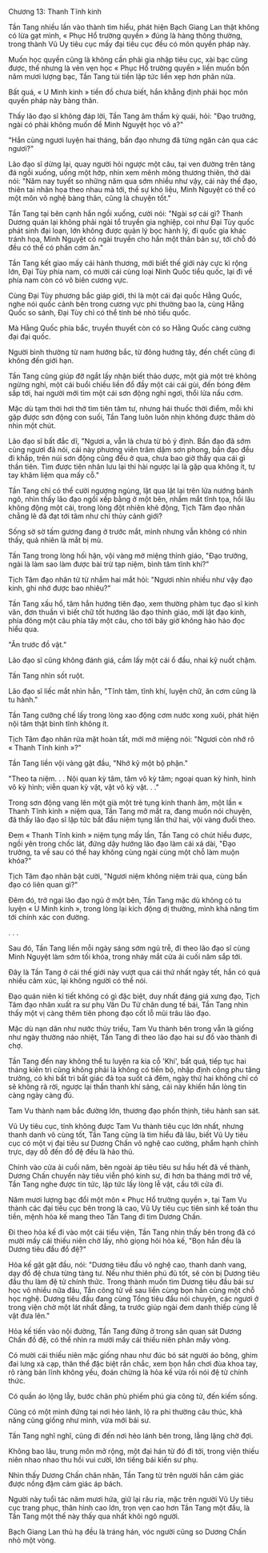 




Chương 13: Thanh Tĩnh kinh


Tần Tang nhiều lần vào thành tìm hiểu, phát hiện Bạch Giang Lan thật không có lừa gạt mình, « Phục Hổ trường quyền » đúng là hàng thông thường, trong thành Vũ Uy tiêu cục mấy đại tiêu cục đều có môn quyền pháp này.

Muốn học quyền cũng là không cần phải gia nhập tiêu cục, xài bạc cũng được, thế nhưng là vẻn vẹn học « Phục Hổ trường quyền » liền muốn bốn năm mươi lượng bạc, Tần Tang túi tiền lập tức liền xẹp hơn phân nửa.

Bất quá, « U Minh kinh » tiền đồ chưa biết, hắn khẳng định phải học môn quyền pháp này bàng thân.

Thấy lão đạo sĩ không đáp lời, Tần Tang âm thầm kỳ quái, hỏi: "Đạo trưởng, ngài có phải không muốn để Minh Nguyệt học võ a?"

"Hắn cùng ngươi luyện hai tháng, bần đạo nhưng đã từng ngăn cản qua các ngươi?"

Lão đạo sĩ dừng lại, quay người hỏi ngược một câu, tại ven đường trên tảng đá ngồi xuống, uống một hớp, nhìn xem mênh mông thương thiên, thở dài nói: "Năm nay tuyết so những năm qua sớm nhiều như vậy, cái này thế đạo, thiên tai nhân họa theo nhau mà tới, thế sự khó liệu, Minh Nguyệt có thể có một môn võ nghệ bàng thân, cũng là chuyện tốt."

Tần Tang tại bên cạnh hắn ngồi xuống, cười nói: "Ngài sợ cái gì? Thanh Dương quán lại không phải ngài tổ truyền gia nghiệp, coi như Đại Tùy quốc phát sinh đại loạn, lớn không được quản lý bọc hành lý, đi quốc gia khác tránh họa, Minh Nguyệt có ngài truyền cho hắn một thân bản sự, tới chỗ đó đều có thể có phần cơm ăn."

Tần Tang kết giao mấy cái hành thương, mới biết thế giới này cực kì rộng lớn, Đại Tùy phía nam, có mười cái cùng loại Ninh Quốc tiểu quốc, lại đi về phía nam còn có vô biên cương vực.

Cùng Đại Tùy phương bắc giáp giới, thì là một cái đại quốc Hằng Quốc, nghe nói quốc cảnh bên trong cương vực phi thường bao la, cùng Hằng Quốc so sánh, Đại Tùy chỉ có thể tính bé nhỏ tiểu quốc.

Mà Hằng Quốc phía bắc, truyền thuyết còn có so Hằng Quốc càng cường đại đại quốc.

Người bình thường từ nam hướng bắc, từ đông hướng tây, đến chết cũng đi không đến giới hạn.

Tần Tang cũng giúp đỡ ngắt lấy nhận biết thảo dược, một già một trẻ không ngừng nghỉ, một cái buổi chiều liền đổ đầy một cái cái gùi, đến bóng đêm sắp tới, hai người mới tìm một cái sơn động nghỉ ngơi, thổi lửa nấu cơm.

Mặc dù tạm thời hơi thở tìm tiên tâm tư, nhưng hái thuốc thời điểm, mỗi khi gặp được sơn động con suối, Tần Tang luôn luôn nhịn không được thăm dò nhìn một chút.

Lão đạo sĩ bất đắc dĩ, "Ngươi a, vẫn là chưa từ bỏ ý định. Bần đạo đã sớm cùng ngươi đã nói, cái này phương viên trăm dặm sơn phong, bần đạo đều đi khắp, trên núi sơn động cũng đều ở qua, chưa bao giờ thấy qua cái gì thần tiên. Tìm được tiên nhân lưu lại thi hài ngược lại là gặp qua không ít, tự tay khâm liệm qua mấy cỗ."

Tần Tang chỉ có thể cười ngượng ngùng, lật qua lật lại trên lửa nướng bánh ngô, nhìn thấy lão đạo ngồi xếp bằng ở một bên, nhắm mắt tĩnh tọa, hồi lâu không động một cái, trong lòng đột nhiên khẽ động, Tịch Tâm đạo nhân chẳng lẽ đã đạt tới tâm như chỉ thủy cảnh giới?

Sống sờ sờ tấm gương đang ở trước mắt, mình nhưng vẫn không có nhìn thấy, quả nhiên là mắt bị mù.

Tần Tang trong lòng hối hận, vội vàng mở miệng thỉnh giáo, "Đạo trưởng, ngài là làm sao làm được bài trừ tạp niệm, bình tâm tĩnh khí?"

Tịch Tâm đạo nhân từ từ nhắm hai mắt hỏi: "Ngươi nhìn nhiều như vậy đạo kinh, ghi nhớ được bao nhiêu?"

Tần Tang xấu hổ, tâm hắn hướng tiên đạo, xem thường phàm tục đạo sĩ kinh văn, đơn thuần vì biết chữ tốt hướng lão đạo thỉnh giáo, mới lật đạo kinh, phía đông một câu phía tây một câu, cho tới bây giờ không hảo hảo đọc hiểu qua.

"Ăn trước đồ vật."

Lão đạo sĩ cũng không đánh giá, cầm lấy một cái ổ đầu, nhai kỹ nuốt chậm.

Tần Tang nhìn sốt ruột.

Lão đạo sĩ liếc mắt nhìn hắn, "Tĩnh tâm, tĩnh khí, luyện chữ, ăn cơm cũng là tu hành."

Tần Tang cưỡng chế lấy trong lòng xao động cơm nước xong xuôi, phát hiện nội tâm thật bình tĩnh không ít.

Tịch Tâm đạo nhân rửa mặt hoàn tất, mới mở miệng nói: "Ngươi còn nhớ rõ « Thanh Tĩnh kinh »?"

Tần Tang liền vội vàng gật đầu, "Nhớ kỹ một bộ phận."

"Theo ta niệm. . . Nội quan kỳ tâm, tâm vô kỳ tâm; ngoại quan kỳ hình, hình vô kỳ hình; viễn quan kỳ vật, vật vô kỳ vật. . ."

Trong sơn động vang lên một già một trẻ tụng kinh thanh âm, một lần « Thanh Tĩnh kinh » niệm qua, Tần Tang mở mắt ra, đang muốn nói chuyện, đã thấy lão đạo sĩ lập tức bắt đầu niệm tụng lần thứ hai, vội vàng đuổi theo.

Đem « Thanh Tĩnh kinh » niệm tụng mấy lần, Tần Tang có chút hiểu được, ngồi yên trong chốc lát, đứng dậy hướng lão đạo làm cái xá dài, "Đạo trưởng, ta về sau có thể hay không cùng ngài cùng một chỗ làm muộn khóa?"

Tịch Tâm đạo nhân bật cười, "Ngươi niệm không niệm trải qua, cùng bần đạo có liên quan gì?"

Đêm đó, trở ngại lão đạo ngủ ở một bên, Tần Tang mặc dù không có tu luyện « U Minh kinh », trong lòng lại kích động dị thường, mình khả năng tìm tới chính xác con đường.

. . .

Sau đó, Tần Tang liền mỗi ngày sáng sớm ngủ trễ, đi theo lão đạo sĩ cùng Minh Nguyệt làm sớm tối khóa, trong nháy mắt cửa ải cuối năm sắp tới.

Đây là Tần Tang ở cái thế giới này vượt qua cái thứ nhất ngày tết, hắn có quá nhiều cảm xúc, lại không người có thể nói.

Đạo quán niên kỉ tiết không có gì đặc biệt, duy nhất đáng giá xưng đạo, Tịch Tâm đạo nhân xuất ra sư phụ Vân Du Tử chân dung tế bái, Tần Tang nhìn thấy một vị càng thêm tiên phong đạo cốt lỗ mũi trâu lão đạo.

Mặc dù nạn dân như nước thủy triều, Tam Vu thành bên trong vẫn là giống như ngày thường náo nhiệt, Tần Tang đi theo lão đạo hai sư đồ vào thành đi chợ.

Tần Tang đến nay không thể tu luyện ra kia cỗ 'Khí', bất quá, tiếp tục hai tháng kiên trì cũng không phải là không có tiến bộ, nhập định công phu tăng trưởng, có khi bất tri bất giác đả tọa suốt cả đêm, ngày thứ hai không chỉ có sẽ không rã rời, ngược lại thần thanh khí sảng, cái này khiến hắn lòng tin càng ngày càng đủ.

Tam Vu thành nam bắc đường lớn, thương đạo phồn thịnh, tiêu hành san sát.

Vũ Uy tiêu cục, tính không được Tam Vu thành tiêu cục lớn nhất, nhưng thanh danh vô cùng tốt, Tần Tang cũng là tìm hiểu đã lâu, biết Vũ Uy tiêu cục có một vị đại tiêu sư Dương Chấn võ nghệ cao cường, phẩm hạnh chính trực, dạy dỗ đến đồ đệ đều là hảo thủ.

Chính vào cửa ải cuối năm, bên ngoài áp tiêu tiêu sư hầu hết đã về thành, Dương Chấn chuyến này tiêu viễn phó kinh sư, đi hơn ba tháng mới trở về, Tần Tang nghe được tin tức, lập tức lấy lòng lễ vật, cầu tới cửa đi.

Năm mươi lượng bạc đổi một môn « Phục Hổ trường quyền », tại Tam Vu thành các đại tiêu cục bên trong là cao, Vũ Uy tiêu cục tiên sinh kế toán thu tiền, mệnh hỏa kế mang theo Tần Tang đi tìm Dương Chấn.

Đi theo hỏa kế đi vào một cái tiểu viện, Tần Tang nhìn thấy bên trong đã có mười mấy cái thiếu niên chờ lấy, nhỏ giọng hỏi hỏa kế, "Bọn hắn đều là Dương tiêu đầu đồ đệ?"

Hỏa kế gật gật đầu, nói: "Dương tiêu đầu võ nghệ cao, thanh danh vang, dạy đồ đệ chưa từng tàng tư. Nếu như thiên phú đủ tốt, sẽ còn bị Dương tiêu đầu thu làm đệ tử chính thức. Trong thành muốn tìm Dương tiêu đầu bái sư học võ nhiều nữa đâu, Tần công tử về sau liền cùng bọn hắn cùng một chỗ học nghệ. Dương tiêu đầu đang cùng Tổng tiêu đầu nói chuyện, các ngươi ở trong viện chờ một lát nhất đẳng, ta trước giúp ngài đem danh thiếp cùng lễ vật đưa lên."

Hỏa kế tiến vào nội đường, Tần Tang đứng ở trong sân quan sát Dương Chấn đồ đệ, có thể nhìn ra mười mấy cái thiếu niên phân mấy vòng.

Có mười cái thiếu niên mặc giống nhau như đúc bó sát người áo bông, ghim đai lưng xà cạp, thân thể đặc biệt rắn chắc, xem bọn hắn chơi đùa khoa tay, rõ ràng bản lĩnh không yếu, đoán chừng là hỏa kế vừa rồi nói đệ tử chính thức.

Có quần áo lộng lẫy, bước chân phù phiếm phú gia công tử, đến kiếm sống.

Cũng có một mình đứng tại nơi hẻo lánh, lộ ra phi thường câu thúc, khả năng cũng giống như mình, vừa mới bái sư.

Tần Tang nghĩ nghĩ, cũng đi đến nơi hẻo lánh bên trong, lẳng lặng chờ đợi.

Không bao lâu, trung môn mở rộng, một đại hán từ đó đi tới, trong viện thiếu niên nhao nhao thu hồi vui cười, lớn tiếng bái kiến sư phụ.

Nhìn thấy Dương Chấn chân nhân, Tần Tang từ trên người hắn cảm giác được nồng đậm cảm giác áp bách.

Người này tuổi tác năm mươi hứa, giữ lại râu ria, mặc trên người Vũ Uy tiêu cục trang phục, thân hình cao lớn, trọn vẹn cao hơn Tần Tang một đầu, là Tần Tang một thế này thấy qua nhất khôi ngô người.

Bạch Giang Lan thủ hạ đều là tráng hán, vóc người cũng so Dương Chấn nhỏ một vòng.




